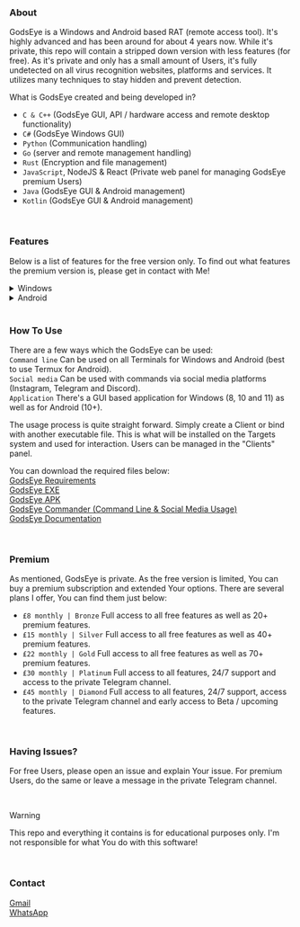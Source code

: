 ### About
GodsEye is a Windows and Android based RAT (remote access tool). It's highly advanced and has been around for about 4 years now. While it's private, this repo will contain a stripped down version with less features (for free). As it's private and only has a small amount of Users, it's fully undetected on all virus recognition websites, platforms and services. It utilizes many techniques to stay hidden and prevent detection.  

What is GodsEye created and being developed in?  
- `C & C++` (GodsEye GUI, API / hardware access and remote desktop functionality)  
- `C#` (GodsEye Windows GUI)  
- `Python` (Communication handling)  
- `Go` (server and remote management handling)  
- `Rust` (Encryption and file management)  
- `JavaScript`, NodeJS & React (Private web panel for managing GodsEye premium Users)  
- `Java` (GodsEye GUI & Android management)  
- `Kotlin` (GodsEye GUI & Android management)  

<br>  

### Features
Below is a list of features for the free version only. To find out what features the premium version is, please get in contact with Me!

<details closed>
<summary>Windows</summary>
<br>
• HostName Info<br>
• PC Name Info<br>
• Operating System Info<br>
• CPU Info<br>
• GPU Info<br>
• Storage Info<br>
• Installed Apps Info (Limited Access)<br>
• Limited File Access (Desktop & Downloads Only)<br>
• Limited Registry Access (Colours & Design Only)<br>
• IP Address Info<br>
• Location Info<br>
• KeyLogger<br>
• Sleep, Restart & Shut Down
</details>

<details closed>
<summary>Android</summary>
<br>
• Phone Number Info<br>
• Product Name Info<br>
• Model Name Info<br>
• Serial Number Info<br>
• IMEI Info<br>
• IP Address Info<br>
• Location Info<br>
• Operating System Info<br>
• Baseband Version Info<br>
• Build Number Info<br>
• Installed Apps Info (Limited Access)<br>
• KeyLogger<br>
• Restart & Power Off
</details>

<br>  

### How To Use
There are a few ways which the GodsEye can be used:  
`Command line` Can be used on all Terminals for Windows and Android (best to use Termux for Android).  
`Social media` Can be used with commands via social media platforms (Instagram, Telegram and Discord).  
`Application` There's a GUI based application for Windows (8, 10 and 11) as well as for Android (10+).  

The usage process is quite straight forward. Simply create a Client or bind with another executable file. This is what will be installed on the Targets system and used for interaction. Users can be managed in the "Clients" panel.  

You can download the required files below:  
[GodsEye Requirements](https://google.com/404)  
[GodsEye EXE](https://google.com/404)  
[GodsEye APK](https://google.com/404)  
[GodsEye Commander (Command Line & Social Media Usage)](https://google.com/404)  
[GodsEye Documentation](https://google.com/404)  

<br>  

### Premium
As mentioned, GodsEye is private. As the free version is limited, You can buy a premium subscription and extended Your options. There are several plans I offer, You can find them just below:

- `£8 monthly | Bronze` Full access to all free features as well as 20+ premium features.  
- `£15 monthly | Silver` Full access to all free features as well as 40+ premium features.  
- `£22 monthly | Gold` Full access to all free features as well as 70+ premium features.  
- `£30 monthly | Platinum` Full access to all features, 24/7 support and access to the private Telegram channel.  
- `£45 monthly | Diamond` Full access to all features, 24/7 support, access to the private Telegram channel and early access to Beta / upcoming features.

<br>  

### Having Issues?
For free Users, please open an issue and explain Your issue. For premium Users, do the same or leave a message in the private Telegram channel.

<br>  

> [!WARNING]
> This repo and everything it contains is for educational purposes only. I'm not responsible for what You do with this software!

<br>  

### Contact
[Gmail](https://google.com/404)  
[WhatsApp](https://google.com/404)  
